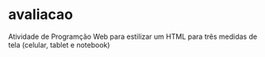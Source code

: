# avaliacao

Atividade de Programção Web para estilizar um HTML para três medidas de tela (celular, tablet e notebook)
